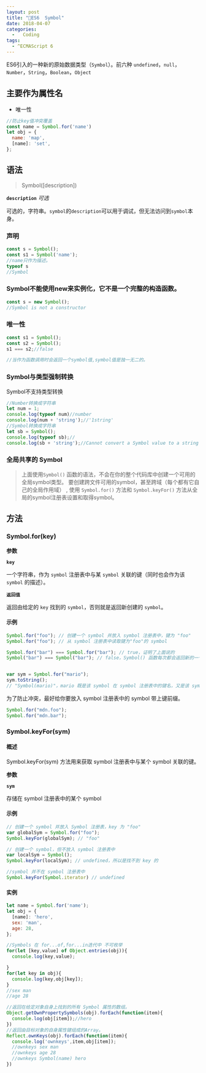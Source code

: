 ```yaml
---
layout: post
title: "🚀ES6  Symbol"
date: 2018-04-07
categories:
  -   Coding 
tags:
  - ^ECMAScript 6
---
```

<!-- more -->

ES6引入的一种新的原始数据类型（`Symbol`）。前六种 `undefined`，`null`，`Number`，`String`，`Boolean`，`Object`
## 主要作为属性名
- 唯一性
```js
//防止key值冲突覆盖
const name = Symbol.for('name')
let obj = {
  name: 'map',
  [name]: 'set',
};
```
## 语法
>Symbol([description])

**`description`** *可选*

可选的，字符串。`symbol`的`description`可以用于调试，但无法访问到`symbol`本身。

### 声明
```js
const s = Symbol();
const s1 = Symbol('name');
//name只作为描述。
typeof s
//Symbol
```
### Symbol不能使用new来实例化，它不是一个完整的构造函数。
```js
const s = new Symbol();
//Symbol is not a constructor

```
### 唯一性
```js
const s1 = Symbol();
const s2 = Symbol();
s1 === s2;//false

//当作为函数调用时会返回一个symbol值,symbol值是独一无二的。
```
### Symbol与类型强制转换
Symbol不支持类型转换
```js
//Number转换成字符串
let num = 1;
console.log(typeof num)//number
console.log(num + 'string');//'1string'
//Symbol转换成字符串
let sb = Symbol();
console.log(typeof sb);//
console.log(sb + 'string');//Cannot convert a Symbol value to a string
```
### 全局共享的 Symbol
>上面使用`Symbol()` 函数的语法，不会在你的整个代码库中创建一个可用的全局symbol类型。 要创建跨文件可用的symbol，甚至跨域（每个都有它自己的全局作用域） , 使用 `Symbol.for()` 方法和  `Symbol.keyFor()` 方法从全局的symbol注册表设置和取得symbol。

## 方法
### Symbol.for(key)
**参数**

**`key`**

一个字符串，作为 `symbol` 注册表中与某 `symbol` 关联的键（同时也会作为该 `symbol` 的描述）。

**`返回值`**

返回由给定的 `key` 找到的 `symbol`，否则就是返回新创建的 `symbol`。

#### 示例
```js
Symbol.for("foo"); // 创建一个 symbol 并放入 symbol 注册表中，键为 "foo"
Symbol.for("foo"); // 从 symbol 注册表中读取键为"foo"的 symbol

Symbol.for("bar") === Symbol.for("bar"); // true，证明了上面说的
Symbol("bar") === Symbol("bar"); // false，Symbol() 函数每次都会返回新的一个 symbol


var sym = Symbol.for("mario");
sym.toString();
// "Symbol(mario)"，mario 既是该 symbol 在 symbol 注册表中的键名，又是该 symbol 自身的描述字符串
```
为了防止冲突，最好给你要放入 symbol 注册表中的 symbol 带上键前缀。
```js
Symbol.for("mdn.foo");
Symbol.for("mdn.bar");
```
### Symbol.keyFor(sym)

#### 概述
Symbol.keyFor(sym) 方法用来获取 symbol 注册表中与某个 symbol 关联的键。

**参数**

**`sym`**

存储在 symbol 注册表中的某个 symbol
#### 示例
```js
// 创建一个 symbol 并放入 Symbol 注册表，key 为 "foo"
var globalSym = Symbol.for("foo");
Symbol.keyFor(globalSym); // "foo"

// 创建一个 symbol，但不放入 symbol 注册表中
var localSym = Symbol();
Symbol.keyFor(localSym); // undefined，所以是找不到 key 的

//symbol 并不在 symbol 注册表中
Symbol.keyFor(Symbol.iterator) // undefined
```

#### 实例
```js
let name = Symbol.for('name');
let obj = {
  [name]: 'hero',
  sex: 'man',
  age: 28,
};

//Symbols 在 for...of,for...in迭代中 不可枚举
for(let [key,value] of Object.entries(obj)){
  console.log(key,value);

}
for(let key in obj){
  console.log(key,obj[key]);
}
//sex man
//age 28

//返回在给定对象自身上找到的所有 Symbol 属性的数组。
Object.getOwnPropertySymbols(obj).forEach(function(item){
  console.log(obj[item]);//hero
})
//返回由目标对象的自身属性键组成的Array。
Reflect.ownKeys(obj).forEach(function(item){
  console.log('ownkeys',item,obj[item]);
  //ownkeys sex man
  //ownkeys age 28
  //ownkeys Symbol(name) hero
})
```
